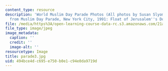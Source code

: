 ```yaml
---
content_type: resource
description: 'World Muslim Day Parade Photos (All photos by Susan Slyomovics): Photos
  from Muslim Day Parade, New York City, 1991: Float of Jerusalem''s Dome of the Rock.'
file: /media/https%3A/open-learning-course-data-rc.s3.amazonaws.com/21a-453-anthropology-of-the-middle-east-spring-2004/494bce4dc695e750b0e1c94e0da9719d_parade3.jpg
file_type: image/jpeg
image_metadata:
  caption: ''
  credit: ''
  image-alt: ''
resourcetype: Image
title: parade3.jpg
uid: 494bce4d-c695-e750-b0e1-c94e0da9719d
---
```

